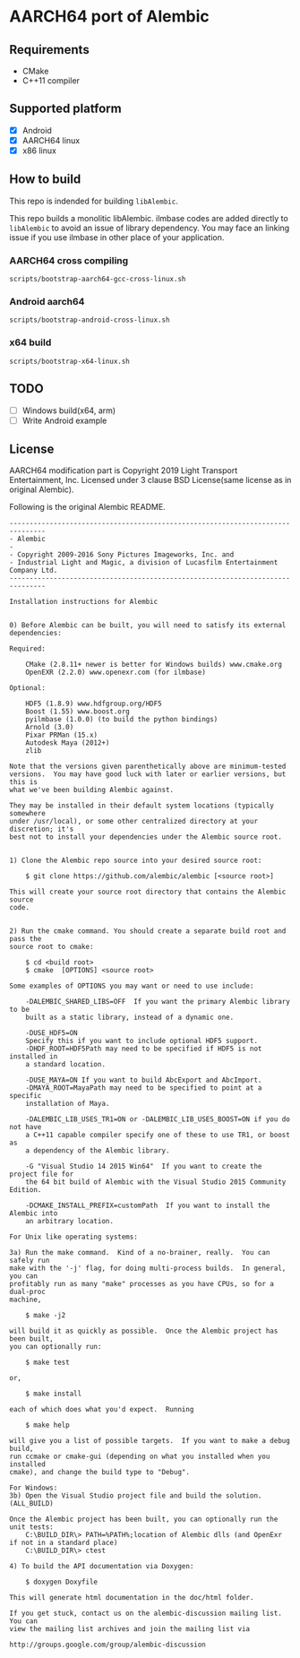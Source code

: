# AARCH64 port of Alembic

## Requirements

* CMake
* C++11 compiler

## Supported platform

* [x] Android
* [x] AARCH64 linux
* [x] x86 linux

## How to build

This repo is indended for building `libAlembic`.

This repo builds a monolitic libAlembic.
ilmbase codes are added directly to `libAlembic` to avoid an issue of library dependency.
You may face an linking issue if you use ilmbase in other place of your application.

### AARCH64 cross compiling

`scripts/bootstrap-aarch64-gcc-cross-linux.sh`

### Android aarch64

`scripts/bootstrap-android-cross-linux.sh`

### x64 build

`scripts/bootstrap-x64-linux.sh`

## TODO

* [ ] Windows build(x64, arm)
* [ ] Write Android example

## License

AARCH64 modification part is Copyright 2019 Light Transport Entertainment, Inc.
Licensed under 3 clause BSD License(same license as in original Alembic).


Following is the original Alembic README.

```
-------------------------------------------------------------------------------
- Alembic
-
- Copyright 2009-2016 Sony Pictures Imageworks, Inc. and
- Industrial Light and Magic, a division of Lucasfilm Entertainment Company Ltd.
-------------------------------------------------------------------------------

Installation instructions for Alembic


0) Before Alembic can be built, you will need to satisfy its external
dependencies:

Required:

    CMake (2.8.11+ newer is better for Windows builds) www.cmake.org
    OpenEXR (2.2.0) www.openexr.com (for ilmbase)

Optional:

    HDF5 (1.8.9) www.hdfgroup.org/HDF5
    Boost (1.55) www.boost.org
    pyilmbase (1.0.0) (to build the python bindings)
    Arnold (3.0)
    Pixar PRMan (15.x)
    Autodesk Maya (2012+)
    zlib

Note that the versions given parenthetically above are minimum-tested
versions.  You may have good luck with later or earlier versions, but this is
what we've been building Alembic against.

They may be installed in their default system locations (typically somewhere
under /usr/local), or some other centralized directory at your discretion; it's
best not to install your dependencies under the Alembic source root.


1) Clone the Alembic repo source into your desired source root:

    $ git clone https://github.com/alembic/alembic [<source root>]

This will create your source root directory that contains the Alembic source
code.


2) Run the cmake command. You should create a separate build root and pass the
source root to cmake:

    $ cd <build root>
    $ cmake  [OPTIONS] <source root>

Some examples of OPTIONS you may want or need to use include:

    -DALEMBIC_SHARED_LIBS=OFF  If you want the primary Alembic library to be
    built as a static library, instead of a dynamic one.

    -DUSE_HDF5=ON
    Specify this if you want to include optional HDF5 support.
    -DHDF_ROOT=HDF5Path may need to be specified if HDF5 is not installed in
    a standard location.

    -DUSE_MAYA=ON If you want to build AbcExport and AbcImport.
    -DMAYA_ROOT=MayaPath may need to be specified to point at a specific
    installation of Maya.

    -DALEMBIC_LIB_USES_TR1=ON or -DALEMBIC_LIB_USES_BOOST=ON if you do not have
    a C++11 capable compiler specify one of these to use TR1, or boost as
    a dependency of the Alembic library.

    -G "Visual Studio 14 2015 Win64"  If you want to create the project file for
    the 64 bit build of Alembic with the Visual Studio 2015 Community Edition.

    -DCMAKE_INSTALL_PREFIX=customPath  If you want to install the Alembic into
    an arbitrary location.

For Unix like operating systems:

3a) Run the make command.  Kind of a no-brainer, really.  You can safely run
make with the '-j' flag, for doing multi-process builds.  In general, you can
profitably run as many "make" processes as you have CPUs, so for a dual-proc
machine,

    $ make -j2

will build it as quickly as possible.  Once the Alembic project has been built,
you can optionally run:

    $ make test

or,

    $ make install

each of which does what you'd expect.  Running

    $ make help

will give you a list of possible targets.  If you want to make a debug build,
run ccmake or cmake-gui (depending on what you installed when you installed
cmake), and change the build type to "Debug".

For Windows:
3b) Open the Visual Studio project file and build the solution. (ALL_BUILD)

Once the Alembic project has been built, you can optionally run the unit tests:
    C:\BUILD_DIR\> PATH=%PATH%;location of Alembic dlls (and OpenExr if not in a standard place)
    C:\BUILD_DIR\> ctest

4) To build the API documentation via Doxygen:

    $ doxygen Doxyfile

This will generate html documentation in the doc/html folder.

If you get stuck, contact us on the alembic-discussion mailing list. You can
view the mailing list archives and join the mailing list via

http://groups.google.com/group/alembic-discussion
```
